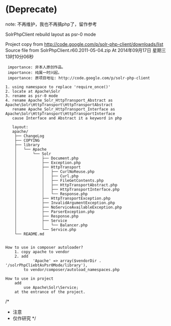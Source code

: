 # (Deprecate)
note: 不再维护，我也不再搞php了，留作参考

SolrPhpClient rebuild layout as psr-0 mode

   Project copy from http://code.google.com/p/solr-php-client/downloads/list 
   Source file from SolrPhpClient.r60.2011-05-04.zip 
   At 2014年09月17日 星期三 13时10分06秒 
   
     importance: 非本人原创作品。
     importance: 纯属一时兴起。
     importance: 原项目地址: http://code.google.com/p/solr-php-client
   
    1. using namespace to replace 'require_once()'
    2. locate at Apache\Solr
    3. rename as psr-0 mode
    4. rename Apache_Solr_HttpTransport_Abstract as Apache\Solr\HttpTransport\HttpTransportAbstract
       rename Apache_Solr_HttpTransport_Interface as Apache\Solr\HttpTransport\HttpTransportInterface
       cause Interface and Abstract it a keyword in php
       
       layout:
       apache/
		├── ChangeLog
		├── COPYING
		├── library
		│   └── Apache
		│       └── Solr
		│           ├── Document.php
		│           ├── Exception.php
		│           ├── HttpTransport
		│           │   ├── CurlNoReuse.php
		│           │   ├── Curl.php
		│           │   ├── FileGetContents.php
		│           │   ├── HttpTransportAbstract.php
		│           │   ├── HttpTransportInterface.php
		│           │   └── Response.php
		│           ├── HttpTransportException.php
		│           ├── InvalidArgumentException.php
		│           ├── NoServiceAvailableException.php
		│           ├── ParserException.php
		│           ├── Response.php
		│           ├── Service
		│           │   └── Balancer.php
		│           └── Service.php
		└── README.md


    How to use in composer autoloader?
        1. copy apache to vendor
        2. add 
                'Apache' => array($vendorDir . '/solrPhpCliebtAsPsr0Mode/library'),
            to vendor/composer/autoload_namespaces.php
            
    How to use in project
        add 
            use Apache\Solr\Service;
        at the entrance of the project.
        
/*
 * 注意
 * 仅作研究
 */
